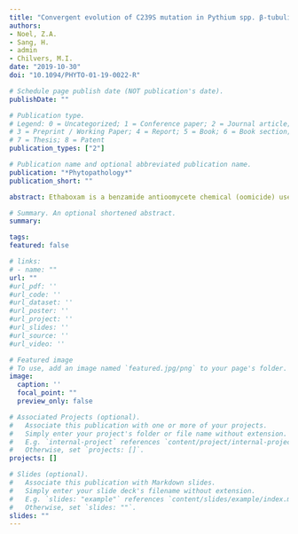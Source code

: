 ```yaml
---
title: "Convergent evolution of C239S mutation in Pythium spp. β-tubulin coincides with inherent insensitivity to ethaboxam"
authors:
- Noel, Z.A.
- Sang, H.
- admin
- Chilvers, M.I.
date: "2019-10-30"
doi: "10.1094/PHYTO-01-19-0022-R"

# Schedule page publish date (NOT publication's date).
publishDate: ""

# Publication type.
# Legend: 0 = Uncategorized; 1 = Conference paper; 2 = Journal article;
# 3 = Preprint / Working Paper; 4 = Report; 5 = Book; 6 = Book section;
# 7 = Thesis; 8 = Patent
publication_types: ["2"]

# Publication name and optional abbreviated publication name.
publication: "*Phytopathology*"
publication_short: ""

abstract: Ethaboxam is a benzamide antioomycete chemical (oomicide) used in corn and soybean seed treatments. Benzamides are hypothesized to bind to b-tubulin, thus disrupting microtubule assembly. Recently, there have been reports of corn- and soybean-associated oomycetes that are insensitive to ethaboxam despite never having been exposed. Here, we investigate the evolutionary history and molecular mechanism of ethaboxam insensitivity. We tested the sensitivity of 194 isolates representing 83 species across four oomycete genera in the Peronosporalean lineage that were never exposed to ethaboxam. In all, 84% of isolates were sensitive to ethaboxam (effective concentration to reduce optical density at 600 nm by 50% when compared with the nonamended control [EC50] < 5 μg ml_1), whereas 16% were insensitive (EC50 > 11 μg ml_1). Of the insensitive isolates, two different transversion mutations were present in the 239th codon in b-tubulin within three monophyletic groups of Pythium spp. The transversion mutations lead to the same amino acid change from an ancestral cysteine to serine (C239S), which coincides with ethaboxam insensitivity. In a treated soybean seed virulence assay, disease severity was not reduced on ethaboxam-treated seed for an isolate of Pythium aphanidermatum containing a S239 but was reduced for an isolate of P. irregulare containing a C239. We queried publicly available b-tubulin sequences from other oomycetes in the Peronosporalean lineage to search for C239S mutations from other species not represented in our collection. This search resulted in other taxa that were either homozygous or heterozygous for C239S, including all available species within the genus Peronospora. Evidence presented herein supports the hypothesis that the convergent evolution of C239S within Peronosporalean oomycetes occurred without selection from ethaboxam yet confers insensitivity. We propose several evolutionary hypotheses for the repeated evolution of the C239S mutation.

# Summary. An optional shortened abstract.
summary: 

tags:
featured: false

# links:
# - name: ""
url: ""
#url_pdf: ''
#url_code: ''
#url_dataset: ''
#url_poster: ''
#url_project: ''
#url_slides: ''
#url_source: ''
#url_video: ''

# Featured image
# To use, add an image named `featured.jpg/png` to your page's folder. 
image:
  caption: ''
  focal_point: ""
  preview_only: false

# Associated Projects (optional).
#   Associate this publication with one or more of your projects.
#   Simply enter your project's folder or file name without extension.
#   E.g. `internal-project` references `content/project/internal-project/index.md`.
#   Otherwise, set `projects: []`.
projects: []

# Slides (optional).
#   Associate this publication with Markdown slides.
#   Simply enter your slide deck's filename without extension.
#   E.g. `slides: "example"` references `content/slides/example/index.md`.
#   Otherwise, set `slides: ""`.
slides: ""
---
```


